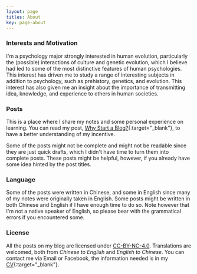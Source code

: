 ```yaml
---
layout: page
titles: About
key: page-about
---
```


### Interests and Motivation

I'm a psychology major strongly interested in human evolution, particularly the (possible) interactions of culture and genetic evolution, which I believe had led to some of the most distinctive features of human psychologies. This interest has driven me to study a range of interesting subjects in addition to psychology, such as prehistory, genetics, and evolution. This interest has also given me an insight about the importance of transmitting idea, knowledge, and experience to others in human societies.

### Posts

This is a place where I share my notes and some personal experience on learning. You can read my post, [Why Start a Blog?](https://liao961120.github.io/2017/11/26/why-start-a-blog.html){:target="_blank"}, to have a better understanding of  my incentive.

Some of the posts might not be complete and might not be readable since they are just quick drafts, which I didn't have time to turn them into complete posts. These posts might be helpful, however, if you already have some idea hinted by the post titles.


### Language

Some of the posts were written in Chinese, and some in English since many of my notes were originally taken in English. Some posts might be written in both Chinese and English if I have enough time to do so. Note however that I'm not a native speaker of English, so please bear with the grammatical errors if you encountered some.

### License

All the posts on my blog are licensed under <a rel="license" href="http://creativecommons.org/licenses/by-nc/4.0/" target="_blank">CC-BY-NC-4.0</a>. Translations are welcomed, both from *Chinese to English* and *English to Chinese*. You can contact me via Email or Facebook, the information needed is in my [CV](./resume/cv.html){:target="_blank"}.

<br>
